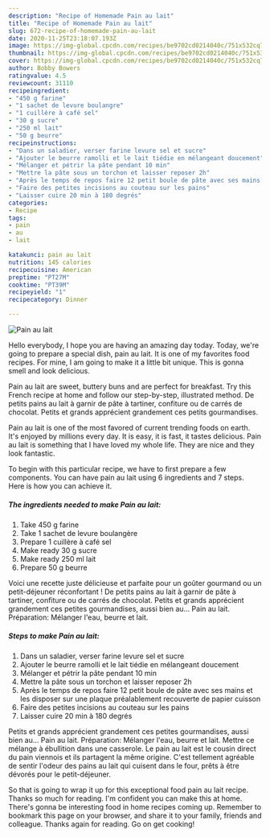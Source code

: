 ```yaml
---
description: "Recipe of Homemade Pain au lait"
title: "Recipe of Homemade Pain au lait"
slug: 672-recipe-of-homemade-pain-au-lait
date: 2020-11-25T23:18:07.193Z
image: https://img-global.cpcdn.com/recipes/be9702cd0214040c/751x532cq70/pain-au-lait-photo-principale-de-la-recette.jpg
thumbnail: https://img-global.cpcdn.com/recipes/be9702cd0214040c/751x532cq70/pain-au-lait-photo-principale-de-la-recette.jpg
cover: https://img-global.cpcdn.com/recipes/be9702cd0214040c/751x532cq70/pain-au-lait-photo-principale-de-la-recette.jpg
author: Bobby Bowers
ratingvalue: 4.5
reviewcount: 31110
recipeingredient:
- "450 g farine"
- "1 sachet de levure boulangre"
- "1 cuillère à café sel"
- "30 g sucre"
- "250 ml lait"
- "50 g beurre"
recipeinstructions:
- "Dans un saladier, verser farine levure sel et sucre"
- "Ajouter le beurre ramolli et le lait tiédie en mélangeant doucement"
- "Mélanger et pétrir la pâte pendant 10 min"
- "Mettre la pâte sous un torchon et laisser reposer 2h"
- "Après le temps de repos faire 12 petit boule de pâte avec ses mains et les disposer sur une plaque préalablement recouverte de papier cuisson"
- "Faire des petites incisions au couteau sur les pains"
- "Laisser cuire 20 min à 180 degrés"
categories:
- Recipe
tags:
- pain
- au
- lait

katakunci: pain au lait 
nutrition: 145 calories
recipecuisine: American
preptime: "PT27M"
cooktime: "PT39M"
recipeyield: "1"
recipecategory: Dinner

---
```



![Pain au lait](https://img-global.cpcdn.com/recipes/be9702cd0214040c/751x532cq70/pain-au-lait-photo-principale-de-la-recette.jpg)

Hello everybody, I hope you are having an amazing day today. Today, we're going to prepare a special dish, pain au lait. It is one of my favorites food recipes. For mine, I am going to make it a little bit unique. This is gonna smell and look delicious.

Pain au lait are sweet, buttery buns and are perfect for breakfast. Try this French recipe at home and follow our step-by-step, illustrated method. De petits pains au lait à garnir de pâte à tartiner, confiture ou de carrés de chocolat. Petits et grands apprécient grandement ces petits gourmandises.

Pain au lait is one of the most favored of current trending foods on earth. It's enjoyed by millions every day. It is easy, it is fast, it tastes delicious. Pain au lait is something that I have loved my whole life. They are nice and they look fantastic.


To begin with this particular recipe, we have to first prepare a few components. You can have pain au lait using 6 ingredients and 7 steps. Here is how you can achieve it.

<!--inarticleads1-->

##### The ingredients needed to make Pain au lait:

1. Take 450 g farine
1. Take 1 sachet de levure boulangère
1. Prepare 1 cuillère à café sel
1. Make ready 30 g sucre
1. Make ready 250 ml lait
1. Prepare 50 g beurre


Voici une recette juste délicieuse et parfaite pour un goûter gourmand ou un petit-déjeuner réconfortant ! De petits pains au lait à garnir de pâte à tartiner, confiture ou de carrés de chocolat. Petits et grands apprécient grandement ces petites gourmandises, aussi bien au… Pain au lait. Préparation: Mélanger l&#39;eau, beurre et lait. 

<!--inarticleads2-->

##### Steps to make Pain au lait:

1. Dans un saladier, verser farine levure sel et sucre
1. Ajouter le beurre ramolli et le lait tiédie en mélangeant doucement
1. Mélanger et pétrir la pâte pendant 10 min
1. Mettre la pâte sous un torchon et laisser reposer 2h
1. Après le temps de repos faire 12 petit boule de pâte avec ses mains et les disposer sur une plaque préalablement recouverte de papier cuisson
1. Faire des petites incisions au couteau sur les pains
1. Laisser cuire 20 min à 180 degrés


Petits et grands apprécient grandement ces petites gourmandises, aussi bien au… Pain au lait. Préparation: Mélanger l&#39;eau, beurre et lait. Mettre ce mélange à ébullition dans une casserole. Le pain au lait est le cousin direct du pain viennois et ils partagent la même origine. C&#39;est tellement agréable de sentir l&#39;odeur des pains au lait qui cuisent dans le four, prêts à être dévorés pour le petit-déjeuner. 

So that is going to wrap it up for this exceptional food pain au lait recipe. Thanks so much for reading. I'm confident you can make this at home. There's gonna be interesting food in home recipes coming up. Remember to bookmark this page on your browser, and share it to your family, friends and colleague. Thanks again for reading. Go on get cooking!
